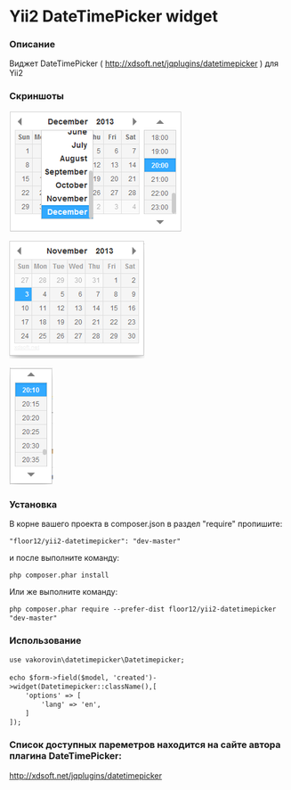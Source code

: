 # Yii2 DateTimePicker widget

### Описание

Виджет DateTimePicker ( http://xdsoft.net/jqplugins/datetimepicker ) для Yii2

### Скриншоты

![ScreenShot](https://raw.githubusercontent.com/floor12/yii2-datetimepicker/master/picker/screen/1.png)

![ScreenShot](https://raw.githubusercontent.com/floor12/yii2-datetimepicker/master/picker/screen/2.png)

![ScreenShot](https://raw.githubusercontent.com/floor12/yii2-datetimepicker/master/picker/screen/3.png)

### Установка

В корне вашего проекта в composer.json в раздел "require" пропишите:

    "floor12/yii2-datetimepicker": "dev-master"

и после выполните команду:

    php composer.phar install

Или же выполните команду:

    php composer.phar require --prefer-dist floor12/yii2-datetimepicker "dev-master"

### Использование

    use vakorovin\datetimepicker\Datetimepicker;

    echo $form->field($model, 'created')->widget(Datetimepicker::className(),[
        'options' => [
            'lang' => 'en',
        ]
    ]);

### Список доступных пареметров находится на сайте автора плагина DateTimePicker: 

http://xdsoft.net/jqplugins/datetimepicker
